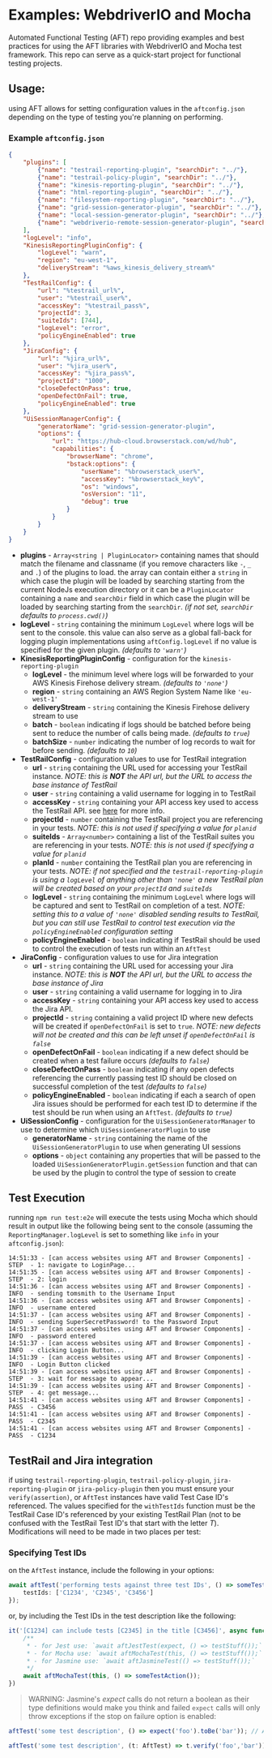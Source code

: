 # Examples: WebdriverIO and Mocha
Automated Functional Testing (AFT) repo providing examples and best practices for using the AFT libraries with WebdriverIO and Mocha test framework. This repo can serve as a quick-start project for functional testing projects.

## Usage:
using AFT allows for setting configuration values in the `aftconfig.json` depending on the type of testing you're planning on performing.

### Example `aftconfig.json`

```json
{
    "plugins": [
        {"name": "testrail-reporting-plugin", "searchDir": "../"},
        {"name": "testrail-policy-plugin", "searchDir": "../"},
        {"name": "kinesis-reporting-plugin", "searchDir": "../"},
        {"name": "html-reporting-plugin", "searchDir": "../"},
        {"name": "filesystem-reporting-plugin", "searchDir": "../"},
        {"name": "grid-session-generator-plugin", "searchDir": "../"},
        {"name": "local-session-generator-plugin", "searchDir": "../"},
        {"name": "webdriverio-remote-session-generator-plugin", "searchDir": "../"}
    ],
    "logLevel": "info",
    "KinesisReportingPluginConfig": {
        "logLevel": "warn",
        "region": "eu-west-1",
        "deliveryStream": "%aws_kinesis_delivery_stream%"
    },
    "TestRailConfig": {
        "url": "%testrail_url%",
        "user": "%testrail_user%",
        "accessKey": "%testrail_pass%",
        "projectId": 3,
        "suiteIds": [744],
        "logLevel": "error",
        "policyEngineEnabled": true
    },
    "JiraConfig": {
        "url": "%jira_url%",
        "user": "%jira_user%",
        "accessKey": "%jira_pass%",
        "projectId": "1000",
        "closeDefectOnPass": true,
        "openDefectOnFail": true,
        "policyEngineEnabled": true
    },
    "UiSessionManagerConfig": {
        "generatorName": "grid-session-generator-plugin",
        "options": {
            "url": "https://hub-cloud.browserstack.com/wd/hub",
            "capabilities": {
                "browserName": "chrome",
                "bstack:options": {
                    "userName": "%browserstack_user%",
                    "accessKey": "%browserstack_key%",
                    "os": "windows",
                    "osVersion": "11",
                    "debug": true
                }
            }
        }
    }
}
```
- **plugins** - `Array<string | PluginLocator>` containing names that should match the filename and classname (if you remove characters like `-`, `_` and `.`) of the plugins to load. the array can contain either a `string` in which case the plugin will be loaded by searching starting from the current NodeJs execution directory or it can be a `PluginLocator` containing a `name` and `searchDir` field in which case the plugin will be loaded by searching starting from the `searchDir`. _(if not set, `searchDir` defaults to `process.cwd()`)_
- **logLevel** - `string` containing the minimum `LogLevel` where logs will be sent to the console. this value can also serve as a global fall-back for logging plugin implementations using `aftConfig.logLevel` if no value is specified for the given plugin. _(defaults to `'warn'`)_
- **KinesisReportingPluginConfig** - configuration for the `kinesis-reporting-plugin`
  - **logLevel** - the minimum level where logs will be forwarded to your AWS Kinesis Firehose delivery stream. _(defaults to `'none'`)_
  - **region** - `string` containing an AWS Region System Name like `'eu-west-1'`
  - **deliveryStream** - `string` containing the Kinesis Firehose delivery stream to use
  - **batch** - `boolean` indicating if logs should be batched before being sent to reduce the number of calls being made. _(defaults to `true`)_
  - **batchSize** - `number` indicating the number of log records to wait for before sending. _(defaults to `10`)_
- **TestRailConfig** - configuration values to use for TestRail integration
  - **url** - `string` containing the URL used for accessing your TestRail instance. _NOTE: this is **NOT** the API url, but the URL to access the base instance of TestRail_
  - **user** - `string` containing a valid username for logging in to TestRail
  - **accessKey** - `string` containing your API access key used to access the TestRail API. see [here](https://www.gurock.com/testrail/docs/api/getting-started/accessing) for more info.
  - **projectId** - `number` containing the TestRail project you are referencing in your tests. _NOTE: this is not used if specifying a value for `planid`_
  - **suiteIds** - `Array<number>` containing a list of the TestRail suites you are referencing in your tests. _NOTE: this is not used if specifying a value for `planid`_
  - **planId** - `number` containing the TestRail plan you are referencing in your tests. _NOTE: if not specified and the `testrail-reporting-plugin` is using a `logLevel` of anything other than `'none'` a new TestRail plan will be created based on your `projectId` and `suiteIds`_
  - **logLevel** - `string` containing the minimum `LogLevel` where logs will be captured and sent to TestRail on completion of a test. _NOTE: setting this to a value of `'none'` disabled sending results to TestRail, but you can still use TestRail to control test execution via the `policyEngineEnabled` configuration setting_
  - **policyEngineEnabled** - `boolean` indicating if TestRail should be used to control the execution of tests run within an `AftTest`
- **JiraConfig** - configuration values to use for Jira integration
  - **url** - `string` containing the URL used for accessing your Jira instance. _NOTE: this is **NOT** the API url, but the URL to access the base instance of Jira_
  - **user** - `string` containing a valid username for logging in to Jira
  - **accessKey** - `string` containing your API access key used to access the Jira API.
  - **projectId** - `string` containing a valid project ID where new defects will be created if `openDefectOnFail` is set to `true`. _NOTE: new defects will not be created and this can be left unset if `openDefectOnFail` is `false`_
  - **openDefectOnFail** - `boolean` indicating if a new defect should be created when a test failure occurs _(defaults to `false`)_
  - **closeDefectOnPass** - `boolean` indicating if any open defects referencing the currently passing test ID should be closed on successful completion of the test _(defaults to `false`)_
  - **policyEngineEnabled** - `boolean` indicating if each a search of open Jira issues should be performed for each test ID to determine if the test should be run when using an `AftTest`. _(defaults to `true`)_
- **UiSessionConfig** - configuration for the `UiSessionGeneratorManager` to use to determine which `UiSessionGeneratorPlugin` to use
  - **generatorName** - `string` containing the name of the `UiSessionGeneratorPlugin` to use when generating UI sessions
  - **options** - `object` containing any properties that will be passed to the loaded `UiSessionGeneratorPlugin.getSession` function and that can be used by the plugin to control the type of session to create

## Test Execution
running `npm run test:e2e` will execute the tests using Mocha which should result in output like the following being sent to the console (assuming the `ReportingManager.logLevel` is set to something like `info` in your `aftconfig.json`):
```
14:51:33 - [can access websites using AFT and Browser Components] - STEP  - 1: navigate to LoginPage...
14:51:35 - [can access websites using AFT and Browser Components] - STEP  - 2: login
14:51:36 - [can access websites using AFT and Browser Components] - INFO  - sending tomsmith to the Username Input
14:51:36 - [can access websites using AFT and Browser Components] - INFO  - username entered
14:51:37 - [can access websites using AFT and Browser Components] - INFO  - sending SuperSecretPassword! to the Password Input
14:51:37 - [can access websites using AFT and Browser Components] - INFO  - password entered
14:51:37 - [can access websites using AFT and Browser Components] - INFO  - clicking Login Button...
14:51:39 - [can access websites using AFT and Browser Components] - INFO  - Login Button clicked
14:51:39 - [can access websites using AFT and Browser Components] - STEP  - 3: wait for message to appear...
14:51:39 - [can access websites using AFT and Browser Components] - STEP  - 4: get message...
14:51:41 - [can access websites using AFT and Browser Components] - PASS  - C3456
14:51:41 - [can access websites using AFT and Browser Components] - PASS  - C2345
14:51:41 - [can access websites using AFT and Browser Components] - PASS  - C1234
```

## TestRail and Jira integration
if using `testrail-reporting-plugin`, `testrail-policy-plugin`, `jira-reporting-plugin` or `jira-policy-plugin` then you must ensure your `verify(assertion)`, or `AftTest` instances have valid Test Case ID's referenced. The values specified for the `withTestIds` function must be the TestRail Case ID's referenced by your existing TestRail Plan (not to be confused with the TestRail Test ID's that start with the letter _T_). Modifications will need to be made in two places per test:

### Specifying Test IDs
on the `AftTest` instance, include the following in your options:
```typescript
await aftTest('performing tests against three test IDs', () => someTestAction(), {
    testIds: ['C1234', 'C2345', 'C3456']
});
```
or, by including the Test IDs in the test description like the following:
```typescript
it('[C1234] can include tests [C2345] in the title [C3456]', async function() {
    /**
     * - for Jest use: `await aftJestTest(expect, () => testStuff());`
     * - for Mocha use: `await aftMochaTest(this, () => testStuff());`
     * - for Jasmine use: `await aftJasmineTest(() => testStuff());`
     */
    await aftMochaTest(this, () => someTestAction());
})
```

> WARNING: Jasmine's _expect_ calls do not return a boolean as their type definitions would make you think and failed `expect` calls will only throw exceptions if the stop on failure option is enabled: 
```typescript
aftTest('some test description', () => expect('foo').toBe('bar')); // AFT will report as 'passed'

aftTest('some test description', (t: AftTest) => t.verify('foo','bar')); // AFT will report as 'failed'
```